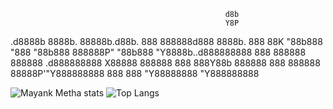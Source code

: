                                                     d8b 
                                                    Y8P 
                                                        
.d8888b  8888b. 88888b.d88b. 888  888888d888 8888b. 888 
88K         "88b888 "888 "88b888  888888P"      "88b888 
"Y8888b..d888888888  888  888888  888888    .d888888888 
     X88888  888888  888  888Y88b 888888    888  888888 
 88888P'"Y888888888  888  888 "Y88888888    "Y888888888 

![Mayank Metha stats](https://github-readme-stats.vercel.app/api?username=Naster17&show_icons=true&theme=vision-friendly-dark&count_private=true&show_icons=true) ![Top Langs](https://github-readme-stats.vercel.app/api/top-langs/?username=Naster17&show_icons=true&theme=vision-friendly-dark&langs_count=10&layout=compact)
